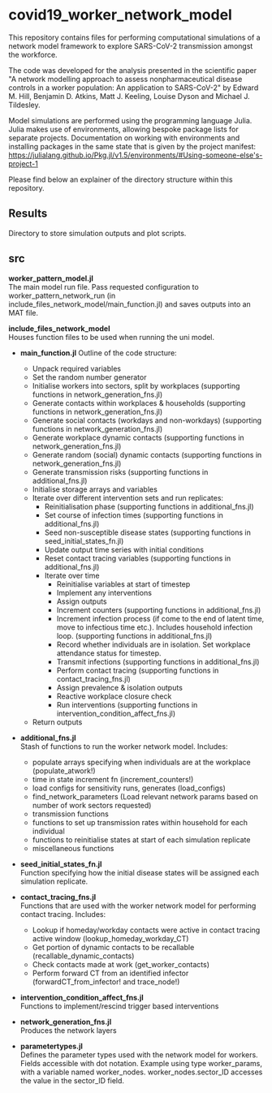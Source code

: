 # covid19_worker_network_model

This repository contains files for performing computational simulations of a network model framework to explore SARS-CoV-2 transmission amongst the workforce.

The code was developed for the analysis presented in the scientific paper "A network modelling approach to assess nonpharmaceutical disease controls in a worker population: An application to SARS-CoV-2" by Edward M. Hill, Benjamin D. Atkins, Matt J. Keeling, Louise Dyson and Michael J. Tildesley.

Model simulations are performed using the programming language Julia.
Julia makes use of environments, allowing bespoke package lists for separate projects. Documentation on working with environments and installing packages in the same state that is given by the project manifest: https://julialang.github.io/Pkg.jl/v1.5/environments/#Using-someone-else's-project-1

Please find below an explainer of the directory structure within this repository.

## Results
Directory to store simulation outputs and plot scripts.

## src

**worker_pattern_model.jl**  
The main model run file. Pass requested configuration to worker_pattern_network_run (in include_files_network_model/main_function.jl) and saves outputs into an MAT file.

**include_files_network_model**  
Houses function files to be used when running the uni model.

- **main_function.jl**
    Outline of the code structure:  
    * Unpack required variables
    * Set the random number generator
    * Initialise workers into sectors, split by workplaces (supporting functions in network_generation_fns.jl)
    * Generate contacts within workplaces & households (supporting functions in network_generation_fns.jl)
    * Generate social contacts (workdays and non-workdays) (supporting functions in network_generation_fns.jl)
    * Generate workplace dynamic contacts (supporting functions in network_generation_fns.jl)
    * Generate random (social) dynamic contacts (supporting functions in network_generation_fns.jl)
    * Generate transmission risks (supporting functions in additional_fns.jl)
    * Initialise storage arrays and variables
    * Iterate over different intervention sets and run replicates:
        - Reinitialisation phase (supporting functions in additional_fns.jl)
        - Set course of infection times (supporting functions in additional_fns.jl)
        - Seed non-susceptible disease states (supporting functions in seed_initial_states_fn.jl)
        - Update output time series with initial conditions
        - Reset contact tracing variables (supporting functions in additional_fns.jl)
        - Iterate over time
            - Reinitialise variables at start of timestep
            - Implement any interventions
            - Assign outputs
            - Increment counters (supporting functions in additional_fns.jl)
            - Increment infection process (if come to the end of latent time, move to infectious time etc.). Includes household infection loop. (supporting functions in additional_fns.jl)
            - Record whether individuals are in isolation. Set workplace attendance status for timestep.
            - Transmit infections (supporting functions in additional_fns.jl)
            - Perform contact tracing (supporting functions in contact_tracing_fns.jl)
            - Assign prevalence & isolation outputs
            - Reactive workplace closure check
            - Run interventions (supporting functions in intervention_condition_affect_fns.jl)
    * Return outputs

- **additional_fns.jl**   
    Stash of functions to run the worker network model. Includes:  
    * populate arrays specifying when individuals are at the workplace (populate_atwork!)
    * time in state increment fn (increment_counters!)
    * load configs for sensitivity runs, generates (load_configs)
    * find_network_parameters (Load relevant network params based on number of work sectors requested)
    * transmission functions
    * functions to set up transmission rates within household for each individual
    * functions to reinitialise states at start of each simulation replicate
    * miscellaneous functions

- **seed_initial_states_fn.jl**   
    Function specifying how the initial disease states will be assigned each simulation replicate.

- **contact_tracing_fns.jl**  
    Functions that are used with the worker network model for performing contact tracing. Includes:
    * Lookup if homeday/workday contacts were active in contact tracing active window (lookup_homeday_workday_CT)
    * Get portion of dynamic contacts to be recallable (recallable_dynamic_contacts)
    * Check contacts made at work (get_worker_contacts)
    * Perform forward CT from an identified infector (forwardCT_from_infector! and trace_node!)

- **intervention_condition_affect_fns.jl**  
    Functions to implement/rescind trigger based interventions

- **network_generation_fns.jl**  
    Produces the network layers

- **parametertypes.jl**  
    Defines the parameter types used with the network model for workers. Fields accessible with dot notation. Example using type worker_params, with a variable named worker_nodes. worker_nodes.sector_ID accesses the value in the sector_ID field.    
